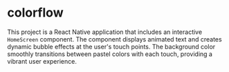 # colorflow
This project is a React Native application that includes an interactive `HomeScreen` component. The component displays animated text and creates dynamic bubble effects at the user's touch points. The background color smoothly transitions between pastel colors with each touch, providing a vibrant user experience.
